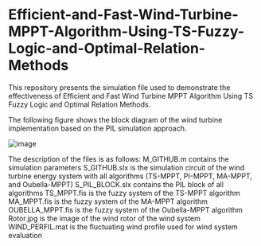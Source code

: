 # Efficient-and-Fast-Wind-Turbine-MPPT-Algorithm-Using-TS-Fuzzy-Logic-and-Optimal-Relation-Methods
This repository presents the simulation file used to demonstrate the effectiveness of Efficient and Fast Wind Turbine MPPT Algorithm Using TS Fuzzy Logic and Optimal Relation Methods.

The following figure shows the block diagram of the wind turbine implementation based on the PIL simulation approach.

![image](https://github.com/DavidRLF/Efficient-and-Fast-Wind-Turbine-MPPT-Algorithm-Using-TS-Fuzzy-Logic-and-Optimal-Relation-Methods/assets/110740414/9f588219-39e1-4184-a3fd-ddb43edd9027)

The description of the files is as follows:
M_GITHUB.m  contains the simulation parameters
S_GITHUB.slx is the simulation circuit of the wind turbine energy system with all algorithms (TS-MPPT, PI-MPPT, MA-MPPT, and Oubella-MPPT)
S_PIL_BLOCK.slx contains the PIL block of all algorithms
TS_MPPT.fis  is the fuzzy system of the TS-MPPT algorithm
MA_MPPT.fis is the fuzzy system of the MA-MPPT algorithm
OUBELLA_MPPT.fis is the fuzzy system of the Oubella-MPPT algorithm
Rotor.jpg is the image of the wind rotor of the wind system
WIND_PERFIL.mat is the fluctuating wind profile used for wind system evaluation
